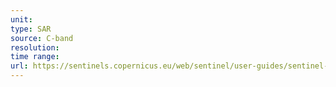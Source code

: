 ```yaml
---
unit: 
type: SAR
source: C-band
resolution: 
time range: 
url: https://sentinels.copernicus.eu/web/sentinel/user-guides/sentinel-1-sar/overview
---
```


